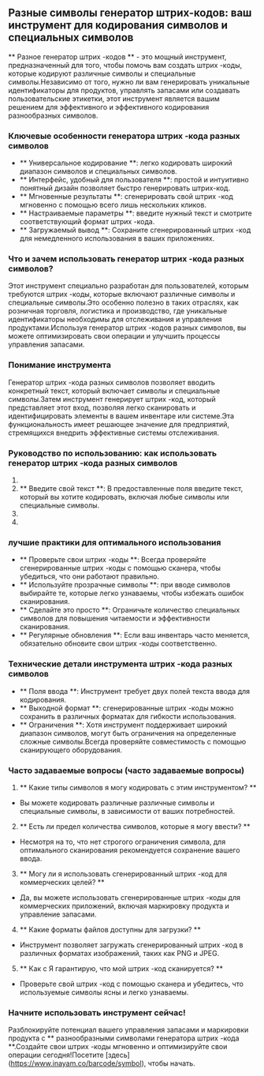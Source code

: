 ## Разные символы генератор штрих-кодов: ваш инструмент для кодирования символов и специальных символов

** Разное генератор штрих -кодов ** - это мощный инструмент, предназначенный для того, чтобы помочь вам создать штрих -коды, которые кодируют различные символы и специальные символы.Независимо от того, нужно ли вам генерировать уникальные идентификаторы для продуктов, управлять запасами или создавать пользовательские этикетки, этот инструмент является вашим решением для эффективного и эффективного кодирования разнообразных символов.

### Ключевые особенности генератора штрих -кода разных символов

- ** Универсальное кодирование **: легко кодировать широкий диапазон символов и специальных символов.
- ** Интерфейс, удобный для пользователя **: простой и интуитивно понятный дизайн позволяет быстро генерировать штрих-код.
- ** Мгновенные результаты **: сгенерировать свой штрих -код мгновенно с помощью всего лишь нескольких кликов.
- ** Настраиваемые параметры **: введите нужный текст и смотрите соответствующий формат штрих -кода.
- ** Загружаемый вывод **: Сохраните сгенерированный штрих -код для немедленного использования в ваших приложениях.

### Что и зачем использовать генератор штрих -кода разных символов?

Этот инструмент специально разработан для пользователей, которым требуются штрих -коды, которые включают различные символы и специальные символы.Это особенно полезно в таких отраслях, как розничная торговля, логистика и производство, где уникальные идентификаторы необходимы для отслеживания и управления продуктами.Используя генератор штрих -кодов разных символов, вы можете оптимизировать свои операции и улучшить процессы управления запасами.

### Понимание инструмента

Генератор штрих -кода разных символов позволяет вводить конкретный текст, который включает символы и специальные символы.Затем инструмент генерирует штрих -код, который представляет этот вход, позволяя легко сканировать и идентифицировать элементы в вашем инвентаре или системе.Эта функциональность имеет решающее значение для предприятий, стремящихся внедрить эффективные системы отслеживания.

### Руководство по использованию: как использовать генератор штрих -кода разных символов

1.
2. ** Введите свой текст **: В предоставленные поля введите текст, который вы хотите кодировать, включая любые символы или специальные символы.
3.
4.

### лучшие практики для оптимального использования

- ** Проверьте свои штрих -коды **: Всегда проверяйте сгенерированные штрих -коды с помощью сканера, чтобы убедиться, что они работают правильно.
- ** Используйте прозрачные символы **: при вводе символов выбирайте те, которые легко узнаваемы, чтобы избежать ошибок сканирования.
- ** Сделайте это просто **: Ограничьте количество специальных символов для повышения читаемости и эффективности сканирования.
- ** Регулярные обновления **: Если ваш инвентарь часто меняется, обязательно обновите свои штрих -коды соответственно.

### Технические детали инструмента штрих -кода разных символов

- ** Поля ввода **: Инструмент требует двух полей текста ввода для кодирования.
- ** Выходной формат **: сгенерированные штрих -коды можно сохранить в различных форматах для гибкости использования.
- ** Ограничения **: Хотя инструмент поддерживает широкий диапазон символов, могут быть ограничения на определенные сложные символы.Всегда проверяйте совместимость с помощью сканирующего оборудования.

### Часто задаваемые вопросы (часто задаваемые вопросы)

1. ** Какие типы символов я могу кодировать с этим инструментом? **
- Вы можете кодировать различные различные символы и специальные символы, в зависимости от ваших потребностей.

2. ** Есть ли предел количества символов, которые я могу ввести? **
- Несмотря на то, что нет строгого ограничения символа, для оптимального сканирования рекомендуется сохранение вашего ввода.

3. ** Могу ли я использовать сгенерированный штрих -код для коммерческих целей? **
- Да, вы можете использовать сгенерированные штрих -коды для коммерческих приложений, включая маркировку продукта и управление запасами.

4. ** Какие форматы файлов доступны для загрузки? **
- Инструмент позволяет загружать сгенерированный штрих -код в различных форматах изображений, таких как PNG и JPEG.

5. ** Как c Я гарантирую, что мой штрих -код сканируется? **
- Проверьте свой штрих -код с помощью сканера и убедитесь, что используемые символы ясны и легко узнаваемы.

### Начните использовать инструмент сейчас!

Разблокируйте потенциал вашего управления запасами и маркировки продукта с ** разнообразными символами генератора штрих -кода **.Создайте свои штрих -коды мгновенно и оптимизируйте свои операции сегодня!Посетите [здесь] (https://www.inayam.co/barcode/symbol), чтобы начать.